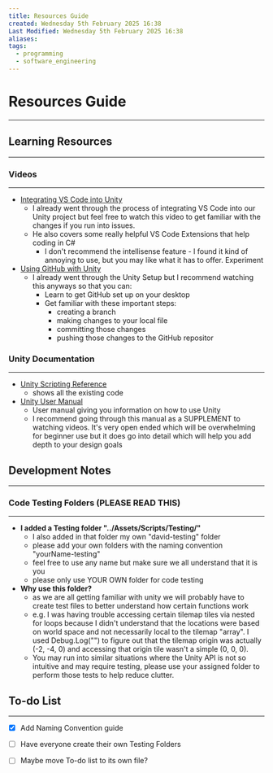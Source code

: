 ```yaml
---
title: Resources Guide
created: Wednesday 5th February 2025 16:38
Last Modified: Wednesday 5th February 2025 16:38
aliases: 
tags:
  - programming
  - software_engineering
---
```

# Resources Guide
---
## Learning Resources
---
### Videos
---
- [Integrating VS Code into Unity](https://youtu.be/-AgcVsS-rtQ)
	- I already went through the process of integrating VS Code into our Unity project but feel free to watch this video to get familiar with the changes if you run into issues.
	- He also covers some really helpful VS Code Extensions that help coding in C#
		- I don't recommend the intellisense feature - I found it kind of annoying to use, but you may like what it has to offer. Experiment
- [Using GitHub with Unity](https://youtu.be/qpXxcvS-g3g)
	- I already went through the Unity Setup but I recommend watching this anyways so that you can:
		- Learn to get GitHub set up on your desktop
		- Get familiar with these important steps:
			- creating a branch
			- making changes to your local file
			- committing those changes
			- pushing those changes to the GitHub repositor

### Unity Documentation
---
- [Unity Scripting Reference](https://docs.unity3d.com/ScriptReference/index.html)
	- shows all the existing code
- [Unity User Manual](https://docs.unity3d.com/Manual/index.html)
	- User manual giving you information on how to use Unity
	- I recommend going through this manual as a SUPPLEMENT to watching videos. It's very open ended which will be overwhelming for beginner use but it does go into detail which will help you add depth to your design goals
## Development Notes
---
### Code Testing Folders (**PLEASE READ THIS**)
---
- **I added a Testing folder "../Assets/Scripts/Testing/"**
	- I also added in that folder my own "david-testing" folder
	- please add your own folders with the naming convention "yourName-testing"
	- feel free to use any name but make sure we all understand that it is you
	- please only use YOUR OWN folder for code testing
- **Why use this folder?**
	- as we are all getting familiar with unity we will probably have to create test files to better understand how certain functions work
	- e.g. I was having trouble accessing certain tilemap tiles via nested for loops because I didn't understand that the locations were based on world space and not necessarily local to the tilemap "array". I used Debug.Log("") to figure out that the tilemap origin was actually (-2, -4, 0) and accessing that origin tile wasn't a simple (0, 0, 0).
	- You may run into similar situations where the Unity API is not so intuitive and may require testing, please use your assigned folder to perform those tests to help reduce clutter.
## To-do List
---
- [x] Add Naming Convention guide
- [ ] Have everyone create their own Testing Folders
- [ ] Maybe move To-do list to its own file?

